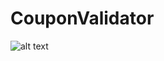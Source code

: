 # CouponValidator


![alt text](https://github.com/Abhishek397012/CouponValidator/blob/master/WhatsApp%20Image%202020-09-03%20at%2010.14.34%20PM.jpeg)
